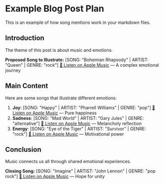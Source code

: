 # Example Blog Post Plan

This is an example of how song mentions work in your markdown files.

## Introduction

The theme of this post is about music and emotions.

**Proposed Song to Illustrate:**
[SONG: "Bohemian Rhapsody" | ARTIST: "Queen" | GENRE: "rock"] [🎵 Listen on Apple Music](https://tinyurl.com/2dj9ka7y) — A complex emotional journey

## Main Content

Here are some songs that illustrate different emotions:

1. **Joy**: [SONG: "Happy" | ARTIST: "Pharrell Williams" | GENRE: "pop"] [🎵 Listen on Apple Music](https://tinyurl.com/2c24dpda) — Pure happiness
2. **Sadness**: [SONG: "Mad World" | ARTIST: "Gary Jules" | GENRE: "alternative"] [🎵 Listen on Apple Music](https://tinyurl.com/23ykdb4r) — Melancholy reflection
3. **Energy**: [SONG: "Eye of the Tiger" | ARTIST: "Survivor" | GENRE: "rock"] [🎵 Listen on Apple Music](https://tinyurl.com/26rqap4d) — Motivational power

## Conclusion

Music connects us all through shared emotional experiences.

**Closing Song:**
[SONG: "Imagine" | ARTIST: "John Lennon" | GENRE: "pop rock"] [🎵 Listen on Apple Music](https://tinyurl.com/26pxc7l8) — Hope for unity 